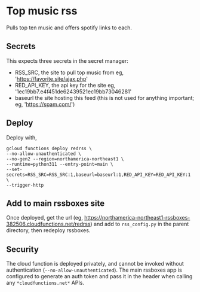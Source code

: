 # Top music rss

Pulls top ten music and offers spotify links to each.

## Secrets

This expects three secrets in the secret manager:

- RSS_SRC, the site to pull top music from eg, 'https://favorite.site/ajax.php'
- RED_API_KEY, the api key for the site eg, '1ec19bb7.e4f451de62439521ec19bb73046281'
- baseurl the site hosting this feed (this is not used for anything important; eg, 'https://spam.com/')

## Deploy

Deploy with,

```
gcloud functions deploy redrss \ 
--no-allow-unauthenticated \
--no-gen2 --region=northamerica-northeast1 \
--runtime=python311 --entry-point=main \
--set-secrets=RSS_SRC=RSS_SRC:1,baseurl=baseurl:1,RED_API_KEY=RED_API_KEY:1 \
--trigger-http
```

## Add to main rssboxes site

Once deployed, get the url (eg, https://northamerica-northeast1-rssboxes-382506.cloudfunctions.net/redrss) and add to `rss_config.py` in the parent directory, then redeploy rssboxes.

## Security

The cloud function is deployed privately, and cannot be invoked without authentication (`--no-allow-unauthenticated`). The main rssboxes app is configured to generate an auth token and pass it in the header when calling any `*cloudfunctions.net*` APIs.
